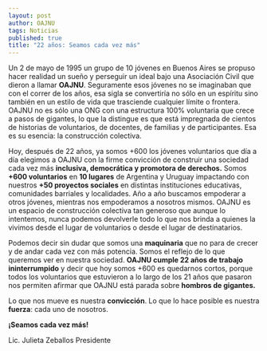 ```yaml
---
layout: post
author: OAJNU
tags: Noticias
published: true
title: "22 años: Seamos cada vez más"
---
```



Un 2 de mayo de 1995 un grupo de 10 jóvenes en Buenos Aires se propuso hacer realidad un sueño y perseguir un ideal bajo una Asociación Civil que dieron a llamar **OAJNU**. Seguramente esos jóvenes no se imaginaban que con el correr de los años, esa sigla se convertiría no sólo en un espíritu sino también en un estilo de vida que trasciende cualquier límite o frontera. OAJNU no es sólo una ONG con una estructura 100% voluntaria que crece a pasos de gigantes, lo que la distingue es que está impregnada de cientos de historias de voluntarios, de docentes, de familias y de participantes. Esa es su esencia: la construcción colectiva.

Hoy, después de 22 años, ya somos +600 los jóvenes voluntarios que día a día elegimos a OAJNU con la firme convicción de construir una sociedad cada vez más **inclusiva, democrática y promotora de derechos.** Somos **+600 voluntarios** en **10 lugares** de Argentina y Uruguay impactando con nuestros **+50 proyectos sociales** en distintas instituciones educativas, comunidades barriales y localidades. Año a año buscamos empoderar a otros jóvenes, mientras nos empoderamos a nosotros mismos. OAJNU es un espacio de construcción colectiva tan generoso que aunque lo intentemos, nunca podemos devolverle todo lo que nos brinda a quienes la vivimos desde el lugar de voluntarios o desde el lugar de destinatarios.

Podemos decir sin dudar que somos una **maquinaria** que no para de crecer y de andar cada vez con más potencia. Somos el reflejo de lo que queremos ver en nuestra sociedad. **OAJNU cumple 22 años de trabajo ininterrumpido** y decir que hoy somos +600 es quedarnos cortos, porque todos los voluntarios que estuvieron a lo largo de los 21 años que pasaron nos permiten afirmar que OAJNU está parada sobre **hombros de gigantes.**

Lo que nos mueve es nuestra **convicción**. Lo que lo hace posible es nuestra **fuerza**: cada uno de nosotros.

**¡Seamos cada vez más!**

Lic. Julieta Zeballos
Presidente
